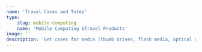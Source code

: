 ```yaml
---
name: 'Travel Cases and Totes'
type:
    slug: mobile-computing
    name: 'Mobile Computing &Travel Products'
image: ''
description: 'Get cases for media (thumb drives, flash media, optical discs), cases for miscellaneous gadgets like phones, game consoles, GPSs, tablets, and even carrying cases for full-sized PCs with keyboards and CRTs (in case you like to travel heavy)!'
---
```

